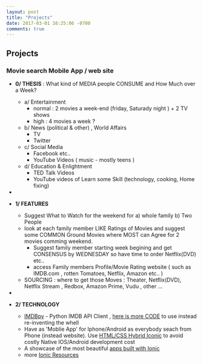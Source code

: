 ```yaml
---
layout: post
title: "Projects"
date: 2017-03-01 16:25:06 -0700
comments: true
---
```


## Projects

### Movie search Mobile App / web site
+ **0/ THESIS** : What kind of MEDIA people CONSUME and How Much over a Week?
  + a/ Entertainment
    + normal : 2 movies a week-end (friday, Saturady night ) +  2 TV shows 
    + high :  4 movies a week ?
  + b/ News (political & other) , World Affairs 
    + TV
    + Twitter     
  + c/ Social Media
    + Facebook etc..
    + YouTube Videos ( music - mostly teens )
  + d/ Education & Enlightment
    + TED Talk Videos
    + YouTube videos of Learn some Skill (technology, cooking, Home fixing) 
+ 
+ **1/ FEATURES**
  + Suggest What to Watch for the weekend for a) whole family  b) Two People 
  + look at each family member LIKE Ratings of Movies and suggest some COMMON Ground Movies where MOST can Agree for 2 movies comming weekend. 
    + Suggest family member starting week begining and get CONSENSUS by WEDNESDAY so have time to order Netflix(DVD) etc.. 
    + access Family members Profile/Movie Rating website ( such as IMDB.com , rotten Tomatoes, Netflix, Amazon etc.. )
  + SOURCING : where to get those Moves : Theater, Netflix(DVD), Netflix Stream , Redbox, Amazon Prime, Vudu , other ...
  
+  
+ **2/ TECHNOLOGY**
  + [IMDBpy](https://github.com/search?o=desc&q=imdb&s=stars&type=Repositories&utf8=%E2%9C%93) - Python IMDB API Client , [here is more CODE](http://imdbpy.sourceforge.net/ecosystem.html) to use instead re-inventing the whell
  + Have as 'Moblie App' for Iphone/Android as everybody seach from Phone (instead website). Use [HTML/CSS Hybrid Iconic](http://pwa.ionic.io/) to avoid costly Native IOS/Android development cost
  + A showcase of the most beautiful [apps built with Ionic](http://showcase.ionicframework.com/apps/top)
  + more [Ionic Resources](https://twitter.com/PostPCEra/status/474282645803634688)
